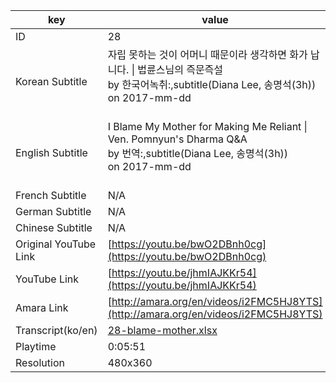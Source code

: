 |  key  |  value  |
|-------|---------|
| ID            | 28 |
| Korean Subtitle | 자립 못하는 것이 어머니 때문이라 생각하면 화가 납니다. \| 법륜스님의 즉문즉설<br>by 한국어녹취:,subtitle(Diana Lee, 송명석(3h))<br>on 2017-mm-dd<br><br>|
| English Subtitle | I Blame My Mother for Making Me Reliant \| Ven. Pomnyun's Dharma Q&A<br>by 번역:,subtitle(Diana Lee, 송명석(3h))<br>on 2017-mm-dd<br><br>|
| French Subtitle | N/A |
| German Subtitle | N/A |
| Chinese Subtitle | N/A |
| Original YouTube Link  | [https://youtu.be/bwO2DBnh0cg](https://youtu.be/bwO2DBnh0cg) |
| YouTube Link  | [https://youtu.be/jhmIAJKKr54](https://youtu.be/jhmIAJKKr54) |
| Amara Link    | [http://amara.org/en/videos/i2FMC5HJ8YTS](http://amara.org/en/videos/i2FMC5HJ8YTS) |
| Transcript(ko/en) | [28-blame-mother.xlsx](https://github.com/jungtosociety/dharma-qna/raw/master/sub/28/28-blame-mother.xlsx) |
| Playtime | 0:05:51 |
| Resolution | 480x360|
